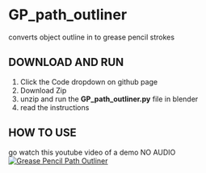 # GP_path_outliner

converts object outline in to grease pencil strokes

## DOWNLOAD AND RUN

1. Click the Code dropdown on github page 
2. Download Zip 
3. unzip and run the **GP_path_outliner.py** file in blender
4. read the instructions

## HOW TO USE 

go watch this youtube video of a demo NO AUDIO 
[![Grease Pencil Path Outliner]()]([https://youtu.be/fI6XmicvC6o](https://youtu.be/jYesHGEOfL0))
